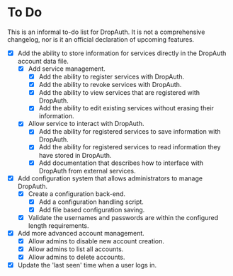 # To Do

This is an informal to-do list for DropAuth. It is not a comprehensive changelog, nor is it an official declaration of upcoming features.

- [X] Add the ability to store information for services directly in the DropAuth account data file.
    - [X] Add service management.
        - [X] Add the ability to register services with DropAuth.
        - [X] Add the ability to revoke services with DropAuth.
        - [X] Add the ability to view services that are registered with DropAuth.
        - [X] Add the ability to edit existing services without erasing their information.
    - [X] Allow service to interact with DropAuth.
        - [X] Add the ability for registered services to save information with DropAuth.
        - [X] Add the ability for registered services to read information they have stored in DropAuth.
        - [X] Add documentation that describes how to interface with DropAuth from external services.
- [X] Add configuration system that allows administrators to manage DropAuth.
    - [X] Create a configuration back-end.
        - [X] Add a configuration handling script.
        - [X] Add file based configuration saving.
    - [X] Validate the usernames and passwords are within the configured length requirements.
- [X] Add more advanced account management.
    - [X] Allow admins to disable new account creation.
    - [X] Allow admins to list all accounts.
    - [X] Allow admins to delete accounts.
- [X] Update the 'last seen' time when a user logs in.
